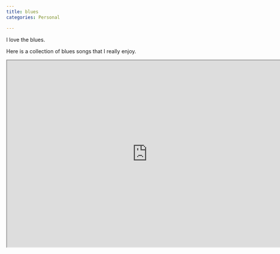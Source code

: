 ```yaml
---                                                                                                                                          
title: blues
categories: Personal

---
```


I love the blues.

Here is a collection of blues songs that I really enjoy.

<iframe align=middle src="https://open.spotify.com/embed/playlist/3CritZTZGaPIYAUaswTGFs" width="750" height="500" frameborder="10" allowtransparency="true" allow="encrypted-media"></iframe>
